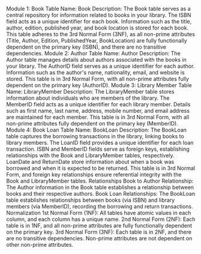 Module 1: Book
Table Name: Book
Description:
The Book table serves as a central repository for information related to books in your library.
The ISBN field acts as a unique identifier for each book.
Information such as the title, author, edition, published year, and book location is stored for each book.
This table adheres to the 3rd Normal Form (3NF), as all non-prime attributes (Title, Author, Edition, PublishedYear, BookLocation) are fully functionally dependent on the primary key (ISBN), and there are no transitive dependencies.
Module 2: Author
Table Name: Author
Description:
The Author table manages details about authors associated with the books in your library.
The AuthorID field serves as a unique identifier for each author.
Information such as the author's name, nationality, email, and website is stored.
This table is in 3rd Normal Form, with all non-prime attributes fully dependent on the primary key (AuthorID).
Module 3: Library Member
Table Name: LibraryMember
Description:
The LibraryMember table stores information about individuals who are members of the library.
The MemberID field acts as a unique identifier for each library member.
Details such as first name, last name, address, mobile number, and email address are maintained for each member.
This table is in 3rd Normal Form, with all non-prime attributes fully dependent on the primary key (MemberID).
Module 4: Book Loan
Table Name: BookLoan
Description:
The BookLoan table captures the borrowing transactions in the library, linking books to library members.
The LoanID field provides a unique identifier for each loan transaction.
ISBN and MemberID fields serve as foreign keys, establishing relationships with the Book and LibraryMember tables, respectively.
LoanDate and ReturnDate store information about when a book was borrowed and when it is expected to be returned.
This table is in 3rd Normal Form, and foreign key relationships ensure referential integrity with the Book and LibraryMember tables.
Relationships
Book to Author Relationship:
The Author information in the Book table establishes a relationship between books and their respective authors.
Book Loan Relationships:
The BookLoan table establishes relationships between books (via ISBN) and library members (via MemberID), recording the borrowing and return transactions.
Normalization
1st Normal Form (1NF):
All tables have atomic values in each column, and each column has a unique name.
2nd Normal Form (2NF):
Each table is in 1NF, and all non-prime attributes are fully functionally dependent on the primary key.
3rd Normal Form (3NF):
Each table is in 2NF, and there are no transitive dependencies. Non-prime attributes are not dependent on other non-prime attributes.